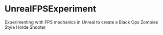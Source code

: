 # UnrealFPSExperiment
Experimenting with FPS mechanics in Unreal to create a Black Ops Zombies Style Horde Shooter

